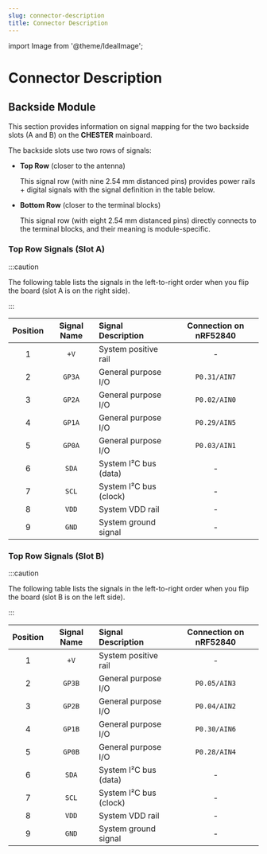 ```yaml
---
slug: connector-description
title: Connector Description
---
```

import Image from '@theme/IdealImage';

# Connector Description

## Backside Module

This section provides information on signal mapping for the two backside slots (A and B) on the **CHESTER** mainboard.

The backside slots use two rows of signals:

* **Top Row** (closer to the antenna)

  This signal row (with nine 2.54 mm distanced pins) provides power rails + digital signals with the signal definition in the table below.

* **Bottom Row** (closer to the terminal blocks)

  This signal row (with eight 2.54 mm distanced pins) directly connects to the terminal blocks, and their meaning is module-specific.

### Top Row Signals (Slot A)

:::caution

The following table lists the signals in the left-to-right order when you flip the board (slot A is on the right side).

:::

| Position | Signal Name | Signal Description     | Connection on nRF52840 |
| :------: | :---------: | :--------------------- | :--------------------: |
|    1     |    `+V`     | System positive rail   |           -            |
|    2     |   `GP3A`    | General purpose I/O    |      `P0.31/AIN7`      |
|    3     |   `GP2A`    | General purpose I/O    |      `P0.02/AIN0`      |
|    4     |   `GP1A`    | General purpose I/O    |      `P0.29/AIN5`      |
|    5     |   `GP0A`    | General purpose I/O    |      `P0.03/AIN1`      |
|    6     |    `SDA`    | System I²C bus (data)  |           -            |
|    7     |    `SCL`    | System I²C bus (clock) |           -            |
|    8     |    `VDD`    | System VDD rail        |           -            |
|    9     |    `GND`    | System ground signal   |           -            |

### Top Row Signals (Slot B)

:::caution

The following table lists the signals in the left-to-right order when you flip the board (slot B is on the left side).

:::

| Position | Signal Name | Signal Description     | Connection on nRF52840 |
| :------: | :---------: | :--------------------- | :--------------------: |
|    1     |    `+V`     | System positive rail   |           -            |
|    2     |   `GP3B`    | General purpose I/O    |      `P0.05/AIN3`      |
|    3     |   `GP2B`    | General purpose I/O    |      `P0.04/AIN2`      |
|    4     |   `GP1B`    | General purpose I/O    |      `P0.30/AIN6`      |
|    5     |   `GP0B`    | General purpose I/O    |      `P0.28/AIN4`      |
|    6     |    `SDA`    | System I²C bus (data)  |           -            |
|    7     |    `SCL`    | System I²C bus (clock) |           -            |
|    8     |    `VDD`    | System VDD rail        |           -            |
|    9     |    `GND`    | System ground signal   |           -            |
